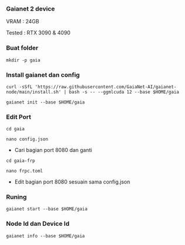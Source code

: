 ### Gaianet 2 device 
VRAM : 24GB


Tested : RTX 3090 & 4090

### Buat folder
```
mkdir -p gaia
```
### Install gaianet dan config
```
curl -sSfL 'https://raw.githubusercontent.com/GaiaNet-AI/gaianet-node/main/install.sh' | bash -s -- --ggmlcuda 12 --base $HOME/gaia
```
```
gaianet init --base $HOME/gaia
```
### Edit Port
```
cd gaia
```
```
nano config.json
```
* Cari bagian port 8080 dan ganti
```
cd gaia-frp
```
```
nano frpc.toml
```
* Edit bagian port 8080 sesuain sama config.json
### Runing
```
gaianet start --base $HOME/gaia
```
### Node Id dan Device Id
```
gaianet info --base $HOME/gaia
```
